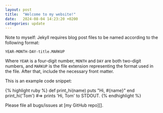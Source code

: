 ```yaml
---
layout: post
title:  "Welcome to my website!"
date:   2024-08-04 14:23:20 +0200
categories: update
---
```


Note to myself:
Jekyll requires blog post files to be named according to the following format:

`YEAR-MONTH-DAY-title.MARKUP`

Where `YEAR` is a four-digit number, `MONTH` and `DAY` are both two-digit numbers, and `MARKUP` is the file extension representing the format used in the file. After that, include the necessary front matter. 

This is an example code snippet:

{% highlight ruby %}
def print_hi(name)
  puts "Hi, #{name}"
end
print_hi('Tom')
#=> prints 'Hi, Tom' to STDOUT.
{% endhighlight %}

Please file all bugs/issues at [my GitHub repo][].